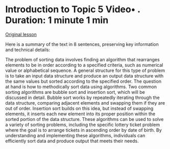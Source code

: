 # Introduction to Topic 5 Video• . Duration: 1 minute 1 min

[Original lesson](https://www.coursera.org/learn/uol-algorithms-and-data-structures-1/lecture/CAyNt/introduction-to-topic-5)

Here is a summary of the text in 8 sentences, preserving key information and technical details:

The problem of sorting data involves finding an algorithm that rearranges elements to be in order according to a specified criteria, such as numerical value or alphabetical sequence. A general structure for this type of problem is to take an input data structure and produce an output data structure with the same values but sorted according to the specified order. The question at hand is how to methodically sort data using algorithms. Two common sorting algorithms are bubble sort and insertion sort, which will be discussed in detail. Bubble sort works by repeatedly iterating through the data structure, comparing adjacent elements and swapping them if they are out of order. Insertion sort builds on this idea, but instead of swapping elements, it inserts each new element into its proper position within the sorted portion of the data structure. These algorithms can be used to solve a variety of sorting problems, including the specific lottery ticket problem where the goal is to arrange tickets in ascending order by date of birth. By understanding and implementing these algorithms, individuals can efficiently sort data and produce output that meets their needs.

